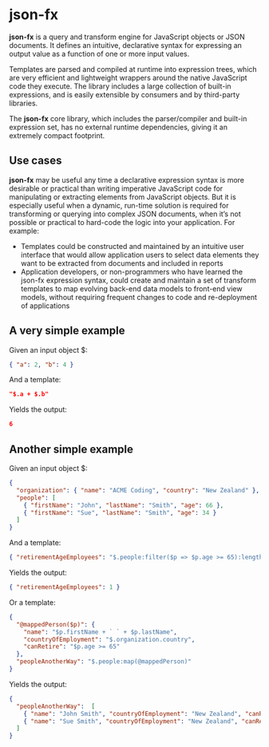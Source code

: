 # json-fx
**json-fx** is a query and transform engine for JavaScript objects or JSON documents.
It defines an intuitive, declarative syntax for expressing an output value as a function of one or more input values.

Templates are parsed and compiled at runtime into expression trees, which are very efficient and lightweight wrappers
around the native JavaScript code they execute. The library includes a large collection of built-in expressions,
and is easily extensible by consumers and by third-party libraries.

The **json-fx** core library, which includes the parser/compiler and built-in expression set, has no external
runtime dependencies, giving it an extremely compact footprint.

## Use cases

**json-fx** may be useful any time a declarative expression syntax is more desirable or practical than
writing imperative JavaScript code for manipulating or extracting elements from JavaScript objects. But it is especially useful
when a dynamic, run-time solution is required for transforming or querying into complex JSON documents,
when it’s not possible or practical to hard-code the logic into your application. For example:


- Templates could be constructed and maintained by an intuitive user interface that would allow application
users to select data elements they want to be extracted from documents and included in reports
- Application developers, or non-programmers who have learned the json-fx expression syntax, could create and
maintain a set of transform templates to map evolving back-end data models to front-end view models,
without requiring frequent changes to code and re-deployment of applications

## A very simple example

Given an input object $:
```json
{ "a": 2, "b": 4 }
```
And a template:
```json
"$.a + $.b"
```
Yields the output:
```json
6
```

## Another simple example

Given an input object $:
```json
{
  "organization": { "name": "ACME Coding", "country": "New Zealand" },
  "people": [
    { "firstName": "John", "lastName": "Smith", "age": 66 },
    { "firstName": "Sue", "lastName": "Smith", "age": 34 }
  ]
}
```
And a template:
```json
{ "retirementAgeEmployees": "$.people:filter($p => $p.age >= 65):length()" }
```
Yields the output:
```json
{ "retirementAgeEmployees": 1 }
```
Or a template:
```json
{
  "@mappedPerson($p)": {
    "name": "$p.firstName + ` ` + $p.lastName",
    "countryOfEmployment": "$.organization.country",
    "canRetire": "$p.age >= 65"
  },
  "peopleAnotherWay": "$.people:map(@mappedPerson)"
}
```
Yields the output:
```json
{
  "peopleAnotherWay":  [
    { "name": "John Smith", "countryOfEmployment": "New Zealand", "canRetire": true },
    { "name": "Sue Smith", "countryOfEmployment": "New Zealand", "canRetire": false }
  ]
}
```
